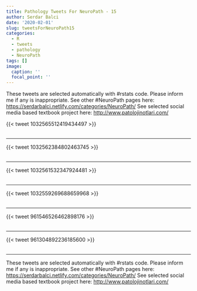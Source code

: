 ```yaml
---
title: Pathology Tweets For NeuroPath - 15
author: Serdar Balci
date: '2020-02-01'
slug: tweetsForNeuroPath15
categories:
  - R
  - tweets
  - pathology
  - NeuroPath
tags: []
image:
  caption: ''
  focal_point: ''
---
```



These tweets are selected automatically with #rstats code. Please inform me if any is inappropriate.
See other #NeuroPath pages here: https://serdarbalci.netlify.com/categories/NeuroPath/ 
See selected social media based textbook project here: http://www.patolojinotlari.com/

{{< tweet 1032565512419434497 >}}
<br>
<br>
<hr>
{{< tweet 1032562384802463745 >}}
<br>
<br>
<hr>
{{< tweet 1032561532347924481 >}}
<br>
<br>
<hr>
{{< tweet 1032559269688659968 >}}
<br>
<br>
<hr>
{{< tweet 961546526462898176 >}}
<br>
<br>
<hr>
{{< tweet 961304892236185600 >}}
<br>
<br>
<hr>


These tweets are selected automatically with #rstats code. Please inform me if any is inappropriate.
See other #NeuroPath pages here: https://serdarbalci.netlify.com/categories/NeuroPath/ 
See selected social media based textbook project here: http://www.patolojinotlari.com/
